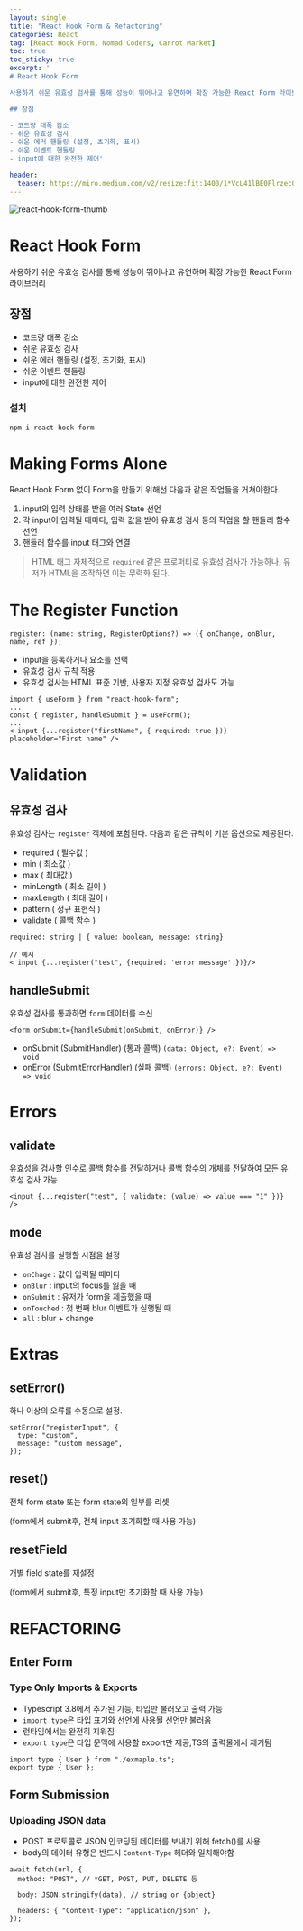 ```yaml
---
layout: single
title: "React Hook Form & Refactoring"
categories: React
tag: [React Hook Form, Nomad Coders, Carrot Market]
toc: true
toc_sticky: true
excerpt: '
# React Hook Form

사용하기 쉬운 유효성 검사를 통해 성능이 뛰어나고 유연하며 확장 가능한 React Form 라이브러리

## 장점

- 코드량 대폭 감소
- 쉬운 유효성 검사
- 쉬운 에러 핸들링 (설정, 초기화, 표시)
- 쉬운 이벤트 핸들링
- input에 대한 완전한 제어'

header:
  teaser: https://miro.medium.com/v2/resize:fit:1400/1*VcL41lBE0PlrzecOngS1Iw.png
---
```


![react-hook-form-thumb](https://miro.medium.com/v2/resize:fit:1400/1*VcL41lBE0PlrzecOngS1Iw.png)

# React Hook Form

사용하기 쉬운 유효성 검사를 통해 성능이 뛰어나고 유연하며 확장 가능한 React Form 라이브러리

## 장점

- 코드량 대폭 감소
- 쉬운 유효성 검사
- 쉬운 에러 핸들링 (설정, 초기화, 표시)
- 쉬운 이벤트 핸들링
- input에 대한 완전한 제어

### 설치

```bash
npm i react-hook-form
```

# Making Forms Alone

React Hook Form 없이 Form을 만들기 위해선 다음과 같은 작업들을 거쳐야한다.

1. input의 입력 상태를 받을 여러 State 선언
2. 각 input이 입력될 때마다, 입력 값을 받아 유효성 검사 등의 작업을 할 핸들러 함수 선언
3. 핸들러 함수를 input 태그와 연결

> HTML 태그 자체적으로 `required` 같은 프로퍼티로 유효성 검사가 가능하나, 유저가 HTML을 조작하면 이는 무력화 된다.

# The Register Function

```tsx
register: (name: string, RegisterOptions?) => ({ onChange, onBlur, name, ref });
```

- input을 등록하거나 요소를 선택
- 유효성 검사 규칙 적용
- 유효성 검사는 HTML 표준 기반, 사용자 지정 유효성 검사도 가능

```tsx
import { useForm } from "react-hook-form";
...
const { register, handleSubmit } = useForm();
...
< input {...register("firstName", { required: true })} placeholder="First name" />
```

# Validation

## 유효성 검사

유효성 검사는 `register` 객체에 포함된다. 다음과 같은 규칙이 기본 옵션으로 제공된다.

- required ( 필수값 )
- min ( 최소값 )
- max ( 최대값 )
- minLength ( 최소 길이 )
- maxLength ( 최대 길이 )
- pattern ( 정규 표현식 )
- validate ( 콜백 함수 )

```tsx
required: string | { value: boolean, message: string}

// 예시
< input {...register("test", {required: 'error message' })}/>

```

## handleSubmit

유효성 검사를 통과하면 `form` 데이터를 수신

```tsx
<form onSubmit={handleSubmit(onSubmit, onError)} />
```

- onSubmit (SubmitHandler) (통과 콜백)
  `(data: Object, e?: Event) => void`
- onError (SubmitErrorHandler) (실패 콜백)
  `(errors: Object, e?: Event) => void`

# Errors

## validate

유효성을 검사할 인수로 콜백 함수를 전달하거나 콜백 함수의 개체를 전달하여 모든 유효성 검사 가능

```tsx
<input {...register("test", { validate: (value) => value === "1" })} />
```

## mode

유효성 검사를 실행할 시점을 설정

- `onChage` : 값이 입력될 때마다
- `onBlur` : input의 focus를 잃을 때
- `onSubmit` : 유저가 form을 제출했을 때
- `onTouched` : 첫 번째 blur 이벤트가 실행될 때
- `all` : blur + change

# Extras

## setError()

하나 이상의 오류를 수동으로 설정.

```tsx
setError("registerInput", {
  type: "custom",
  message: "custom message",
});
```

## reset()

전체 form state 또는 form state의 일부를 리셋

(form에서 submit후, 전체 input 초기화할 때 사용 가능)

## resetField

개별 field state를 재설정

(form에서 submit후, 특정 input만 초기화할 때 사용 가능)

# REFACTORING

## Enter Form

### Type Only Imports & Exports

- Typescript 3.8에서 추가된 기능, 타입만 불러오고 출력 가능
- `import type`은 타입 표기와 선언에 사용될 선언만 불러옴
- 런타임에서는 완전히 지워짐
- `export type`은 타입 문맥에 사용할 export만 제공,TS의 출력물에서 제거됨

```tsx
import type { User } from "./exmaple.ts";
export type { User };
```

## Form Submission

### Uploading JSON data

- POST 프로토콜로 JSON 인코딩된 데이터를 보내기 위해 fetch()를 사용
- body의 데이터 유형은 반드시 `Content-Type` 헤더와 일치해야함

```tsx
await fetch(url, {
  method: "POST", // *GET, POST, PUT, DELETE 등

  body: JSON.stringify(data), // string or {object}

  headers: { "Content-Type": "application/json" },
});
```
